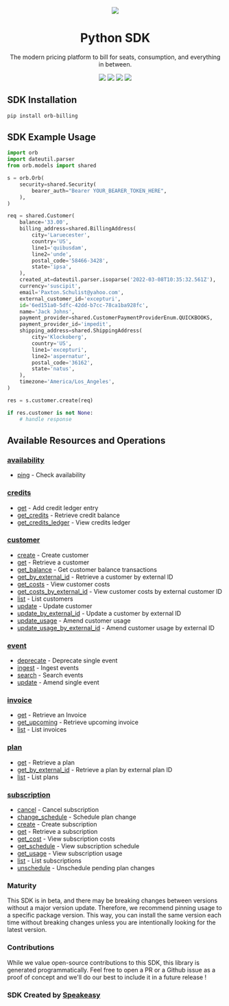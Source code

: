 <div align="center">
    <img src="https://user-images.githubusercontent.com/6267663/229776275-b670d564-fc2e-4843-b061-adf230737e3f.svg">
    <h1>Python SDK</h1>
   <p>The modern pricing platform to bill for seats, consumption, and everything in between.</p>
   <a href="https://docs.withorb.com/docs/orb-docs/overview"><img src="https://img.shields.io/static/v1?label=Docs&message=API Ref&color=5444e4&style=for-the-badge" /></a>
   <a href="https://github.com/speakeasy-sdks/orb-python/actions"><img src="https://img.shields.io/github/actions/workflow/status/speakeasy-sdks/orb-python/speakeasy_sdk_generation.yml?style=for-the-badge" /></a>
  <a href="https://opensource.org/licenses/MIT"><img src="https://img.shields.io/badge/License-MIT-blue.svg?style=for-the-badge" /></a>
  <a href="https://github.com/speakeasy-sdks/orb-python/releases"><img src="https://img.shields.io/github/v/release/speakeasy-sdks/orb-python?sort=semver&style=for-the-badge" /></a>
</div>

<!-- Start SDK Installation -->
## SDK Installation

```bash
pip install orb-billing
```
<!-- End SDK Installation -->

## SDK Example Usage
<!-- Start SDK Example Usage -->
```python
import orb
import dateutil.parser
from orb.models import shared

s = orb.Orb(
    security=shared.Security(
        bearer_auth="Bearer YOUR_BEARER_TOKEN_HERE",
    ),
)

req = shared.Customer(
    balance='33.00',
    billing_address=shared.BillingAddress(
        city='Laruecester',
        country='US',
        line1='quibusdam',
        line2='unde',
        postal_code='58466-3428',
        state='ipsa',
    ),
    created_at=dateutil.parser.isoparse('2022-03-08T10:35:32.561Z'),
    currency='suscipit',
    email='Paxton.Schulist@yahoo.com',
    external_customer_id='excepturi',
    id='6ed151a0-5dfc-42dd-b7cc-78ca1ba928fc',
    name='Jack Johns',
    payment_provider=shared.CustomerPaymentProviderEnum.QUICKBOOKS,
    payment_provider_id='impedit',
    shipping_address=shared.ShippingAddress(
        city='Klockoberg',
        country='US',
        line1='excepturi',
        line2='aspernatur',
        postal_code='36162',
        state='natus',
    ),
    timezone='America/Los_Angeles',
)

res = s.customer.create(req)

if res.customer is not None:
    # handle response
```
<!-- End SDK Example Usage -->

<!-- Start SDK Available Operations -->
## Available Resources and Operations


### [availability](docs/availability/README.md)

* [ping](docs/availability/README.md#ping) - Check availability

### [credits](docs/credits/README.md)

* [get](docs/credits/README.md#get) - Add credit ledger entry
* [get_credits](docs/credits/README.md#get_credits) - Retrieve credit balance
* [get_credits_ledger](docs/credits/README.md#get_credits_ledger) - View credits ledger

### [customer](docs/customer/README.md)

* [create](docs/customer/README.md#create) - Create customer
* [get](docs/customer/README.md#get) - Retrieve a customer
* [get_balance](docs/customer/README.md#get_balance) - Get customer balance transactions
* [get_by_external_id](docs/customer/README.md#get_by_external_id) - Retrieve a customer by external ID
* [get_costs](docs/customer/README.md#get_costs) - View customer costs
* [get_costs_by_external_id](docs/customer/README.md#get_costs_by_external_id) - View customer costs by external customer ID
* [list](docs/customer/README.md#list) - List customers
* [update](docs/customer/README.md#update) - Update customer
* [update_by_external_id](docs/customer/README.md#update_by_external_id) - Update a customer by external ID
* [update_usage](docs/customer/README.md#update_usage) - Amend customer usage
* [update_usage_by_external_id](docs/customer/README.md#update_usage_by_external_id) - Amend customer usage by external ID

### [event](docs/event/README.md)

* [deprecate](docs/event/README.md#deprecate) - Deprecate single event
* [ingest](docs/event/README.md#ingest) - Ingest events
* [search](docs/event/README.md#search) - Search events
* [update](docs/event/README.md#update) - Amend single event

### [invoice](docs/invoice/README.md)

* [get](docs/invoice/README.md#get) - Retrieve an Invoice
* [get_upcoming](docs/invoice/README.md#get_upcoming) - Retrieve upcoming invoice
* [list](docs/invoice/README.md#list) - List invoices

### [plan](docs/plan/README.md)

* [get](docs/plan/README.md#get) - Retrieve a plan
* [get_by_external_id](docs/plan/README.md#get_by_external_id) - Retrieve a plan by external plan ID
* [list](docs/plan/README.md#list) - List plans

### [subscription](docs/subscription/README.md)

* [cancel](docs/subscription/README.md#cancel) - Cancel subscription
* [change_schedule](docs/subscription/README.md#change_schedule) - Schedule plan change
* [create](docs/subscription/README.md#create) - Create subscription
* [get](docs/subscription/README.md#get) - Retrieve a subscription
* [get_cost](docs/subscription/README.md#get_cost) - View subscription costs
* [get_schedule](docs/subscription/README.md#get_schedule) - View subscription schedule
* [get_usage](docs/subscription/README.md#get_usage) - View subscription usage
* [list](docs/subscription/README.md#list) - List subscriptions
* [unschedule](docs/subscription/README.md#unschedule) - Unschedule pending plan changes
<!-- End SDK Available Operations -->

### Maturity

This SDK is in beta, and there may be breaking changes between versions without a major version update. Therefore, we recommend pinning usage
to a specific package version. This way, you can install the same version each time without breaking changes unless you are intentionally
looking for the latest version.

### Contributions

While we value open-source contributions to this SDK, this library is generated programmatically.
Feel free to open a PR or a Github issue as a proof of concept and we'll do our best to include it in a future release !

### SDK Created by [Speakeasy](https://docs.speakeasyapi.dev/docs/using-speakeasy/client-sdks)
